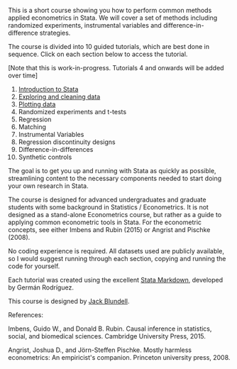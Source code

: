 This is a short course showing you how to perform common methods applied econometrics in Stata. We will cover a set of methods including randomized experiments, instrumental variables and difference-in-difference strategies. 

The course is divided into 10 guided tutorials, which are best done in sequence. Click on each section below to access the tutorial.

[Note that this is work-in-progress. Tutorials 4 and onwards will be added over time]

1. [Introduction to Stata](docs/part1/part1.html)
2. [Exploring and cleaning data](docs/part2/part2.html)
3. [Plotting data](docs/part3/part3.html)
4. Randomized experiments and t-tests
5. Regression
6. Matching
7. Instrumental Variables
8. Regression discontinuity designs
9. Difference-in-differences
10. Synthetic controls

The goal is to get you up and running with Stata as quickly as possible, streamlining content to the necessary components needed to start doing your own research in Stata.

The course is designed for advanced undergraduates and graduate students with some background in Statistics / Econometrics. It is not designed as a stand-alone Econometrics course, but rather as a guide to applying common econometric tools in Stata. For the econometric concepts, see either Imbens and Rubin (2015) or Angrist and Pischke (2008).

No coding experience is required. All datasets used are publicly available, so I would suggest running through each section, copying and running the code for yourself.

Each tutorial was created using the excellent [Stata Markdown](https://data.princeton.edu/stata/markdown), developed by Germán Rodríguez.

This course is designed by [Jack Blundell](https://www.stanford.edu/~jackblun).

References:

Imbens, Guido W., and Donald B. Rubin. Causal inference in statistics, social, and biomedical sciences. Cambridge University Press, 2015.

Angrist, Joshua D., and Jörn-Steffen Pischke. Mostly harmless econometrics: An empiricist's companion. Princeton university press, 2008.